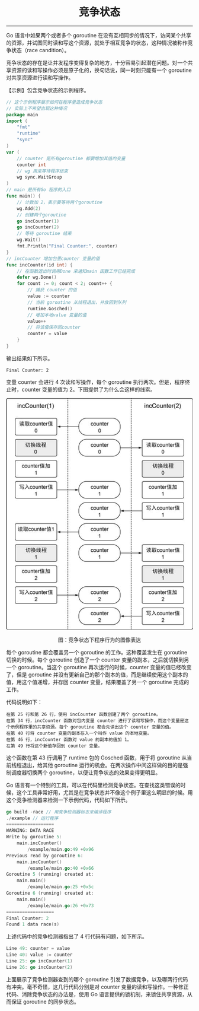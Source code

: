 <center><h1>竞争状态</h1></center>

---

Go 语言中如果两个或者多个 goroutine 在没有互相同步的情况下，访问某个共享的资源，并试图同时读和写这个资源，就处于相互竞争的状态，这种情况被称作竞争状态（race candition）。

竞争状态的存在是让并发程序变得复杂的地方，十分容易引起潜在问题。对一个共享资源的读和写操作必须是原子化的，换句话说，同一时刻只能有一个 goroutine 对共享资源进行读和写操作。

【示例】包含竞争状态的示例程序。

```go
// 这个示例程序展示如何在程序里造成竞争状态
// 实际上不希望出现这种情况
package main
import (
    "fmt"
    "runtime"
    "sync"
)
var (
    // counter 是所有goroutine 都要增加其值的变量
    counter int
    // wg 用来等待程序结束
    wg sync.WaitGroup
)
// main 是所有Go 程序的入口
func main() {
    // 计数加 2，表示要等待两个goroutine
    wg.Add(2)
    // 创建两个goroutine
    go incCounter(1)
    go incCounter(2)
    // 等待 goroutine 结束
    wg.Wait()
    fmt.Println("Final Counter:", counter)
}
// incCounter 增加包里counter 变量的值
func incCounter(id int) {
    // 在函数退出时调用Done 来通知main 函数工作已经完成
    defer wg.Done()
    for count := 0; count < 2; count++ {
        // 捕获 counter 的值
        value := counter
        // 当前 goroutine 从线程退出，并放回到队列
        runtime.Gosched()
        // 增加本地value 变量的值
        value++
        // 将该值保存回counter
        counter = value
    }
}
```

输出结果如下所示。

```
Final Counter: 2
```

变量 counter 会进行 4 次读和写操作，每个 goroutine 执行两次。但是，程序终止时，counter 变量的值为 2。下图提供了为什么会这样的线索。

<div align=center> 
    <img src="../../img/8-并发/04-竞争状态/竞争状态下程序行为的图像表达.gif"/> 
    <p>图：竞争状态下程序行为的图像表达</p>
</div>

每个 goroutine 都会覆盖另一个 goroutine 的工作。这种覆盖发生在 goroutine 切换的时候。每个 goroutine 创造了一个 counter 变量的副本，之后就切换到另一个 goroutine。当这个 goroutine 再次运行的时候，counter 变量的值已经改变了，但是 goroutine 并没有更新自己的那个副本的值，而是继续使用这个副本的值，用这个值递增，并存回 counter 变量，结果覆盖了另一个 goroutine 完成的工作。

代码说明如下：

```
在第 25 行和第 26 行，使用 incCounter 函数创建了两个 goroutine。
在第 34 行，incCounter 函数对包内变量 counter 进行了读和写操作，而这个变量是这个示例程序里的共享资源。每个 goroutine 都会先读出这个 counter 变量的值。
在第 40 行将 counter 变量的副本存入一个叫作 value 的本地变量。
在第 46 行，incCounter 函数对 value 的副本的值加 1。
在第 49 行将这个新值存回到 counter 变量。
```

这个函数在第 43 行调用了 runtime 包的 Gosched 函数，用于将 goroutine 从当前线程退出，给其他 goroutine 运行的机会。在两次操作中间这样做的目的是强制调度器切换两个 goroutine，以便让竞争状态的效果变得更明显。

Go 语言有一个特别的工具，可以在代码里检测竞争状态。在查找这类错误的时候，这个工具非常好用，尤其是在竞争状态并不像这个例子里这么明显的时候。用这个竞争检测器来检测一下示例代码，代码如下所示。

```go
go build -race // 用竞争检测器标志来编译程序
./example // 运行程序
==================
WARNING: DATA RACE
Write by goroutine 5:
    main.incCounter()
        /example/main.go:49 +0x96
Previous read by goroutine 6:
    main.incCounter()
        /example/main.go:40 +0x66
Goroutine 5 (running) created at:
    main.main()
        /example/main.go:25 +0x5c
Goroutine 6 (running) created at:
    main.main()
        /example/main.go:26 +0x73
==================
Final Counter: 2
Found 1 data race(s)
```

上述代码中的竞争检测器指出了 4 行代码有问题，如下所示。

```go
Line 49: counter = value
Line 40: value := counter
Line 25: go incCounter(1)
Line 26: go incCounter(2)
```

上面展示了竞争检测器查到的哪个 goroutine 引发了数据竞争，以及哪两行代码有冲突。毫不奇怪，这几行代码分别是对 counter 变量的读和写操作。一种修正代码、消除竞争状态的办法是，使用 Go 语言提供的锁机制，来锁住共享资源，从而保证 goroutine 的同步状态。
